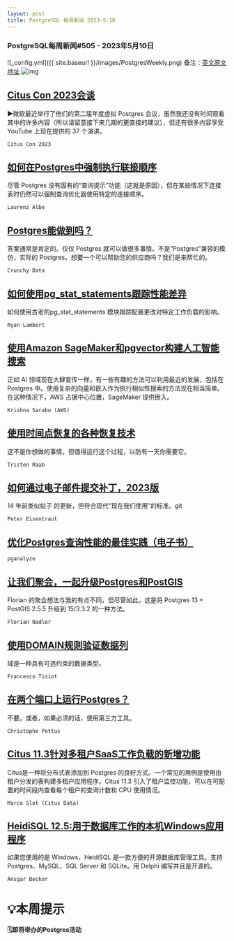 ```yaml
---
layout: post
title: PostgreSQL 每周新闻 2023-5-10
---
```

### PostgreSQL每周新闻#505 - 2023年5月10日
![_config.yml]({{ site.baseurl }}/images/PostgresWeekly.png)
备注：[英文原文地址](https://postgresweekly.com/issues/505)
![img](https://res.cloudinary.com/cpress/image/upload/c_fill,g_auto,w_430,h_100/e_make_transparent/co_white,e_outline:7/xyflkz7n00elwtgja9ne.png)
## [Citus Con 2023会谈](https://postgresweekly.com/link/139379/web)
▶微软最近举行了他们的第二届年度虚拟 Postgres 会议，虽然我还没有时间观看其中的许多内容（所以请留意接下来几期的更直接的建议），但还有很多内容享受 YouTube 上现在提供的 37 个演讲。


`Citus Con 2023 `
## [如何在Postgres中强制执行联接顺序](https://postgresweekly.com/link/139380/web)
尽管 Postgres 没有固有的“查询提示”功能（这就是原因），但在某些情况下连接表时仍然可以强制查询优化器使用特定的连接顺序。


`Laurenz Albe `
## [Postgres能做到吗？](https://postgresweekly.com/link/139378/web)
 答案通常是肯定的。仅仅 Postgres 就可以做很多事情。不是“Postgres”兼容的模仿，实际的 Postgres。想要一个可以帮助您的供应商吗？我们是来帮忙的。


`Crunchy Data `
## [如何使用pg_stat_statements跟踪性能差异](https://postgresweekly.com/link/139382/web)
如何使用古老的pg_stat_statements 模块跟踪配置更改对特定工作负载的影响。


`Ryan Lambert `
## [使用Amazon SageMaker和pgvector构建人工智能搜索](https://postgresweekly.com/link/139390/web)
正如 AI 领域现在大肆宣传一样，有一些有趣的方法可以利用最近的发展，包括在 Postgres 中。使用复杂的向量和嵌入作为执行相似性搜索的方法现在相当简单。在这种情况下，AWS 占据中心位置，SageMaker 提供嵌入。


`Krishna Sarabu (AWS) `
## [使用时间点恢复的各种恢复技术](https://postgresweekly.com/link/139392/web)
这不是你想做的事情，但值得运行这个过程，以防有一天你需要它。


`Tristen Raab `
## [如何通过电子邮件提交补丁，2023版](https://postgresweekly.com/link/139393/web)
14 年前类似帖子 的更新，但符合现代“现在我们使用”的标准。git


`Peter Eisentraut `
## [优化Postgres查询性能的最佳实践（电子书）](https://postgresweekly.com/link/139395/web)


`pganalyze `
## [让我们聚会，一起升级Postgres和PostGIS](https://postgresweekly.com/link/139396/web)
Florian 的聚会想法与我的有点不同，但尽管如此，这是将 Postgres 13 + PostGIS 2.5.5 升级到 15/3.3.2 的一种方法。


`Florian Nadler `
## [使用DOMAIN规则验证数据列](https://postgresweekly.com/link/139397/web)
域是一种具有可选约束的数据类型。


`Francesco Tisiot `
## [在两个端口上运行Postgres？](https://postgresweekly.com/link/139399/web)
不要。或者，如果必须的话，使用第三方工具。


`Christophe Pettus `
## [Citus 11.3针对多租户SaaS工作负载的新增功能](https://postgresweekly.com/link/139400/web)
Citus是一种将分布式表添加到 Postgres 的良好方式。一个常见的用例是使用由租户分发的表构建多租户应用程序。Citus 11.3 引入了租户监控功能，可以在可配置的时间段内查看每个租户的查询计数和 CPU 使用情况。


`Marco Slot (Citus Data) `
## [HeidiSQL 12.5:用于数据库工作的本机Windows应用程序](https://postgresweekly.com/link/139402/web)
如果您使用的是 Windows，HeidiSQL 是一款方便的开源数据库管理工具。支持 Postgres、MySQL、SQL Server 和 SQLite。用 Delphi 编写并且是开源的。


`Ansgar Becker `
# 💡本周提示


**🗓即将举办的Postgres活动**
